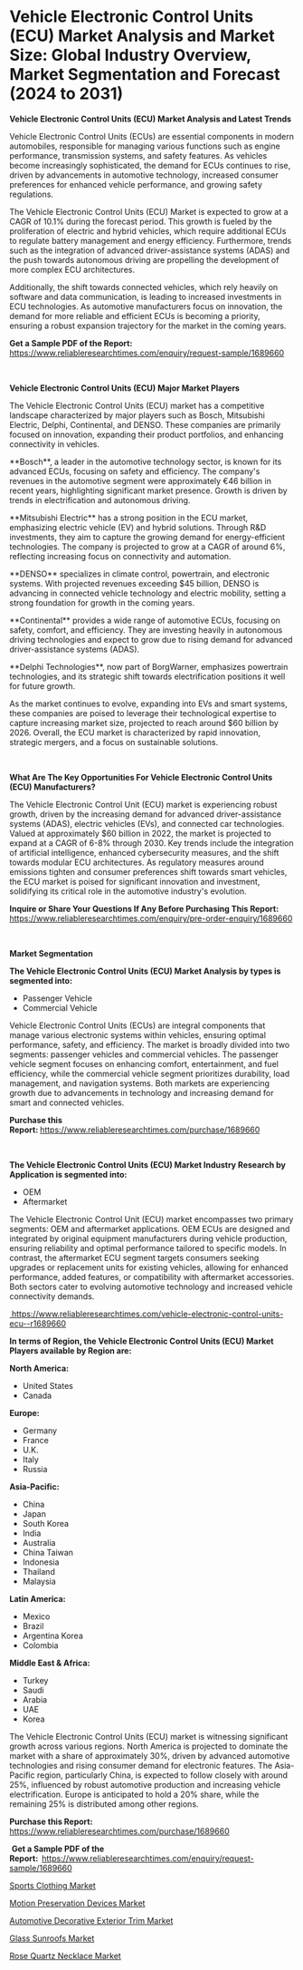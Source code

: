 <p><h1>Vehicle Electronic Control Units (ECU) Market Analysis and Market Size: Global Industry Overview, Market Segmentation and Forecast (2024 to 2031)</h1></p><p><strong>Vehicle Electronic Control Units (ECU) Market Analysis and Latest Trends</strong></p>
<p><p>Vehicle Electronic Control Units (ECUs) are essential components in modern automobiles, responsible for managing various functions such as engine performance, transmission systems, and safety features. As vehicles become increasingly sophisticated, the demand for ECUs continues to rise, driven by advancements in automotive technology, increased consumer preferences for enhanced vehicle performance, and growing safety regulations.</p><p>The Vehicle Electronic Control Units (ECU) Market is expected to grow at a CAGR of 10.1% during the forecast period. This growth is fueled by the proliferation of electric and hybrid vehicles, which require additional ECUs to regulate battery management and energy efficiency. Furthermore, trends such as the integration of advanced driver-assistance systems (ADAS) and the push towards autonomous driving are propelling the development of more complex ECU architectures.</p><p>Additionally, the shift towards connected vehicles, which rely heavily on software and data communication, is leading to increased investments in ECU technologies. As automotive manufacturers focus on innovation, the demand for more reliable and efficient ECUs is becoming a priority, ensuring a robust expansion trajectory for the market in the coming years.</p></p>
<p><strong>Get a Sample PDF of the Report:&nbsp;</strong> <a href="https://www.reliableresearchtimes.com/enquiry/request-sample/1689660?utm_campaign=1486&utm_medium=2&utm_source=Github&utm_content=ia&utm_term=17102024&utm_id=vehicle-electronic-control-units-ecu">https://www.reliableresearchtimes.com/enquiry/request-sample/1689660</a></p>
<p>&nbsp;</p>
<p><strong>Vehicle Electronic Control Units (ECU) Major Market Players</strong></p>
<p><p>The Vehicle Electronic Control Units (ECU) market has a competitive landscape characterized by major players such as Bosch, Mitsubishi Electric, Delphi, Continental, and DENSO. These companies are primarily focused on innovation, expanding their product portfolios, and enhancing connectivity in vehicles.</p><p>**Bosch**, a leader in the automotive technology sector, is known for its advanced ECUs, focusing on safety and efficiency. The company's revenues in the automotive segment were approximately €46 billion in recent years, highlighting significant market presence. Growth is driven by trends in electrification and autonomous driving.</p><p>**Mitsubishi Electric** has a strong position in the ECU market, emphasizing electric vehicle (EV) and hybrid solutions. Through R&D investments, they aim to capture the growing demand for energy-efficient technologies. The company is projected to grow at a CAGR of around 6%, reflecting increasing focus on connectivity and automation.</p><p>**DENSO** specializes in climate control, powertrain, and electronic systems. With projected revenues exceeding $45 billion, DENSO is advancing in connected vehicle technology and electric mobility, setting a strong foundation for growth in the coming years.</p><p>**Continental** provides a wide range of automotive ECUs, focusing on safety, comfort, and efficiency. They are investing heavily in autonomous driving technologies and expect to grow due to rising demand for advanced driver-assistance systems (ADAS).</p><p>**Delphi Technologies**, now part of BorgWarner, emphasizes powertrain technologies, and its strategic shift towards electrification positions it well for future growth.</p><p>As the market continues to evolve, expanding into EVs and smart systems, these companies are poised to leverage their technological expertise to capture increasing market size, projected to reach around $60 billion by 2026. Overall, the ECU market is characterized by rapid innovation, strategic mergers, and a focus on sustainable solutions.</p></p>
<p>&nbsp;</p>
<p><strong>What Are The Key Opportunities For Vehicle Electronic Control Units (ECU) Manufacturers?</strong></p>
<p><p>The Vehicle Electronic Control Unit (ECU) market is experiencing robust growth, driven by the increasing demand for advanced driver-assistance systems (ADAS), electric vehicles (EVs), and connected car technologies. Valued at approximately $60 billion in 2022, the market is projected to expand at a CAGR of 6-8% through 2030. Key trends include the integration of artificial intelligence, enhanced cybersecurity measures, and the shift towards modular ECU architectures. As regulatory measures around emissions tighten and consumer preferences shift towards smart vehicles, the ECU market is poised for significant innovation and investment, solidifying its critical role in the automotive industry's evolution.</p></p>
<p><strong>Inquire or Share Your Questions If Any Before Purchasing This Report:</strong> <a href="https://www.reliableresearchtimes.com/enquiry/pre-order-enquiry/1689660?utm_campaign=1486&utm_medium=2&utm_source=Github&utm_content=ia&utm_term=17102024&utm_id=vehicle-electronic-control-units-ecu">https://www.reliableresearchtimes.com/enquiry/pre-order-enquiry/1689660</a></p>
<p>&nbsp;</p>
<p><strong>Market Segmentation</strong></p>
<p><strong>The Vehicle Electronic Control Units (ECU) Market Analysis by types is segmented into:</strong></p>
<p><ul><li>Passenger Vehicle</li><li>Commercial Vehicle</li></ul></p>
<p><p>Vehicle Electronic Control Units (ECUs) are integral components that manage various electronic systems within vehicles, ensuring optimal performance, safety, and efficiency. The market is broadly divided into two segments: passenger vehicles and commercial vehicles. The passenger vehicle segment focuses on enhancing comfort, entertainment, and fuel efficiency, while the commercial vehicle segment prioritizes durability, load management, and navigation systems. Both markets are experiencing growth due to advancements in technology and increasing demand for smart and connected vehicles.</p></p>
<p><strong>Purchase this Report:&nbsp;</strong><a href="https://www.reliableresearchtimes.com/purchase/1689660?utm_campaign=1486&utm_medium=2&utm_source=Github&utm_content=ia&utm_term=17102024&utm_id=vehicle-electronic-control-units-ecu">https://www.reliableresearchtimes.com/purchase/1689660</a></p>
<p>&nbsp;</p>
<p><strong>The Vehicle Electronic Control Units (ECU) Market Industry Research by Application is segmented into:</strong></p>
<p><ul><li>OEM</li><li>Aftermarket</li></ul></p>
<p><p>The Vehicle Electronic Control Unit (ECU) market encompasses two primary segments: OEM and aftermarket applications. OEM ECUs are designed and integrated by original equipment manufacturers during vehicle production, ensuring reliability and optimal performance tailored to specific models. In contrast, the aftermarket ECU segment targets consumers seeking upgrades or replacement units for existing vehicles, allowing for enhanced performance, added features, or compatibility with aftermarket accessories. Both sectors cater to evolving automotive technology and increased vehicle connectivity demands.</p></p>
<p><a href="https://www.reliableresearchtimes.com/vehicle-electronic-control-units-ecu--r1689660?utm_campaign=1486&utm_medium=2&utm_source=Github&utm_content=ia&utm_term=17102024&utm_id=vehicle-electronic-control-units-ecu">&nbsp;https://www.reliableresearchtimes.com/vehicle-electronic-control-units-ecu--r1689660</a></p>
<p><strong>In terms of Region, the Vehicle Electronic Control Units (ECU) Market Players available by Region are:</strong></p>
<p>
    <p> <strong> North America: </strong>
        <ul>
            <li>United States</li>
            <li>Canada</li>
        </ul>
        </p> 
    <p> <strong> Europe: </strong>
        <ul>
            <li>Germany</li>
            <li>France</li>
            <li>U.K.</li>
            <li>Italy</li>
            <li>Russia</li>
        </ul>
        </p> 
    <p> <strong> Asia-Pacific: </strong>
        <ul>
            <li>China</li>
            <li>Japan</li>
            <li>South Korea</li>
            <li>India</li>
            <li>Australia</li>
            <li>China Taiwan</li>
            <li>Indonesia</li>
            <li>Thailand</li>
            <li>Malaysia</li>
        </ul>
        </p> 
    <p> <strong> Latin America: </strong>
        <ul>
            <li>Mexico</li>
            <li>Brazil</li>
            <li>Argentina Korea</li>
            <li>Colombia</li>
        </ul>
        </p> 
    <p> <strong> Middle East & Africa: </strong>
        <ul>
            <li>Turkey</li>
            <li>Saudi</li>
            <li>Arabia</li>
            <li>UAE</li>
            <li>Korea</li>
        </ul>
    </p>
    </p>
<p><p>The Vehicle Electronic Control Units (ECU) market is witnessing significant growth across various regions. North America is projected to dominate the market with a share of approximately 30%, driven by advanced automotive technologies and rising consumer demand for electronic features. The Asia-Pacific region, particularly China, is expected to follow closely with around 25%, influenced by robust automotive production and increasing vehicle electrification. Europe is anticipated to hold a 20% share, while the remaining 25% is distributed among other regions.</p></p>
<p><strong>Purchase this Report: </strong><a href="https://www.reliableresearchtimes.com/purchase/1689660?utm_campaign=1486&utm_medium=2&utm_source=Github&utm_content=ia&utm_term=17102024&utm_id=vehicle-electronic-control-units-ecu">https://www.reliableresearchtimes.com/purchase/1689660</a></p>
<p>&nbsp;<strong>Get a Sample PDF of the Report:&nbsp;&nbsp;</strong><a href="https://www.reliableresearchtimes.com/enquiry/request-sample/1689660?utm_campaign=1486&utm_medium=2&utm_source=Github&utm_content=ia&utm_term=17102024&utm_id=vehicle-electronic-control-units-ecu">https://www.reliableresearchtimes.com/enquiry/request-sample/1689660</a></p>
<p><strong></strong></p>
<p><p><a href="https://www.linkedin.com/pulse/sports-clothing-market-size-share-analysis-growth-trends-cp5ke?utm_campaign=1486&utm_medium=2&utm_source=Github&utm_content=ia&utm_term=17102024&utm_id=vehicle-electronic-control-units-ecu">Sports Clothing Market</a></p><p><a href="https://www.linkedin.com/pulse/motion-preservation-devices-market-overview-global-trends-ci9se?utm_campaign=1486&utm_medium=2&utm_source=Github&utm_content=ia&utm_term=17102024&utm_id=vehicle-electronic-control-units-ecu">Motion Preservation Devices Market</a></p><p><a href="https://www.linkedin.com/pulse/comprehensive-automotive-decorative-exterior-trim-market-q3zlc?utm_campaign=1486&utm_medium=2&utm_source=Github&utm_content=ia&utm_term=17102024&utm_id=vehicle-electronic-control-units-ecu">Automotive Decorative Exterior Trim Market</a></p><p><a href="https://www.linkedin.com/pulse/global-glass-sunroofs-market-product-types-applications-regional-wbr5c?utm_campaign=1486&utm_medium=2&utm_source=Github&utm_content=ia&utm_term=17102024&utm_id=vehicle-electronic-control-units-ecu">Glass Sunroofs Market</a></p><p><a href="https://www.linkedin.com/pulse/rose-quartz-necklace-market-navigating-challenges-unlocking-xmrce?utm_campaign=1486&utm_medium=2&utm_source=Github&utm_content=ia&utm_term=17102024&utm_id=vehicle-electronic-control-units-ecu">Rose Quartz Necklace Market</a></p></p>